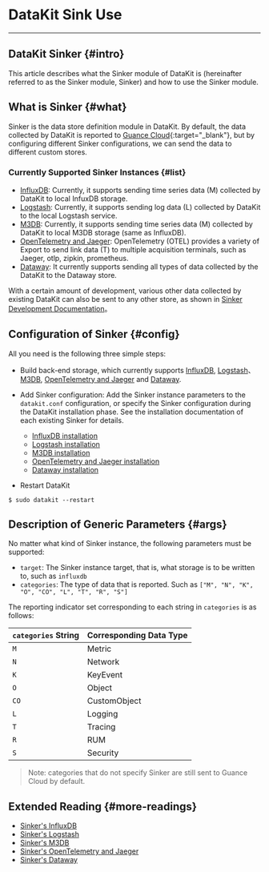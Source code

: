 # DataKit Sink Use
---

## DataKit Sinker {#intro}

This article describes what the Sinker module of DataKit is (hereinafter referred to as the Sinker module, Sinker) and how to use the Sinker module.

## What is Sinker {#what}

Sinker is the data store definition module in DataKit. By default, the data collected by DataKit is reported to [Guance Cloud](https://console.guance.com/){:target="_blank"}, but by configuring different Sinker configurations, we can send the data to different custom stores.

### Currently Supported Sinker Instances {#list}

- [InfluxDB](datakit-sink-influxdb.md): Currently, it supports sending time series data (M) collected by DataKit to local InfuxDB storage.
- [Logstash](datakit-sink-logstash.md): Currently, it supports sending log data (L) collected by DataKit to the local Logstash service.
- [M3DB](datakit-sink-m3db.md): Currently, it supports sending time series data (M) collected by DataKit to local M3DB storage (same as InfluxDB).
- [OpenTelemetry and Jaeger](datakit-sink-otel-jaeger.md): OpenTelemetry (OTEL) provides a variety of Export to send link data (T) to multiple acquisition terminals, such as Jaeger, otlp, zipkin, prometheus.
- [Dataway](datakit-sink-dataway.md): It currently supports sending all types of data collected by the DataKit to the Dataway store.

With a certain amount of development, various other data collected by existing DataKit can also be sent to any other store, as shown in [Sinker Development Documentation](datakit-sink-dev.md)。

## Configuration of Sinker {#config}

All you need is the following three simple steps:

- Build back-end storage, which currently supports [InfluxDB](datakit-sink-influxdb.md), [Logstash](datakit-sink-logstash.md)、[M3DB](datakit-sink-m3db.md), [OpenTelemetry and Jaeger](datakit-sink-otel-jaeger.md) and [Dataway](datakit-sink-dataway.md).

- Add Sinker configuration: Add the Sinker instance parameters to the `datakit.conf` configuration, or specify the Sinker configuration during the DataKit installation phase. See the installation documentation of each existing Sinker for details.

  - [InfluxDB installation](datakit-sink-influxdb.md)
  - [Logstash installation](datakit-sink-logstash.md)
  - [M3DB installation](datakit-sink-m3db.md)
  - [OpenTelemetry and Jaeger installation](datakit-sink-otel-jaeger.md)
  - [Dataway installation](datakit-sink-dataway.md)

- Restart DataKit

```shell
$ sudo datakit --restart
```

## Description of Generic Parameters {#args}

No matter what kind of Sinker instance, the following parameters must be supported:

- `target`: The Sinker instance target, that is, what storage is to be written to, such as `influxdb`
- `categories`: The type of data that is reported. Such as `["M", "N", "K", "O", "CO", "L", "T", "R", "S"]`

The reporting indicator set corresponding to each string in `categories` is as follows:

| `categories` String | Corresponding Data Type |
| ----                | ----         |
| `M`                 | Metric       |
| `N`                 | Network      |
| `K`                 | KeyEvent     |
| `O`                 | Object       |
| `CO`                | CustomObject |
| `L`                 | Logging      |
| `T`                 | Tracing      |
| `R`                 | RUM          |
| `S`                 | Security     |

> Note: categories that do not specify Sinker are still sent to Guance Cloud by default.

## Extended Reading {#more-readings}

- [Sinker's InfluxDB](datakit-sink-influxdb.md)
- [Sinker's Logstash](datakit-sink-logstash.md)
- [Sinker's M3DB](datakit-sink-m3db.md)
- [Sinker's OpenTelemetry and Jaeger](datakit-sink-otel-jaeger.md)
- [Sinker's Dataway](datakit-sink-dataway.md)
